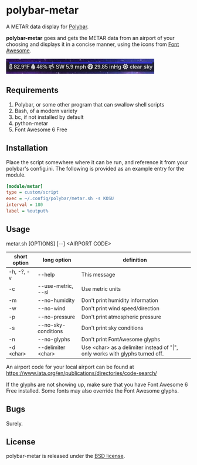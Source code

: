 # polybar-metar

A METAR data display for [Polybar](https://github.com/polybar/polybar).

**polybar-metar** goes and gets the METAR data from an airport of your choosing
and displays it in a concise manner, using the icons from [Font Awesome](https://fontawesome.com/).

![Screenshot](https://raw.githubusercontent.com/cowboyneal/polybar-metar/master/polybar-metar-screenshot.png)

## Requirements

1. Polybar, or some other program that can swallow shell scripts
2. Bash, of a modern variety
3. bc, if not installed by default
4. python-metar
5. Font Awesome 6 Free

## Installation

Place the script somewhere where it can be run, and reference it from your
polybar's config.ini. The following is provided as an example entry for the
module.

```ini
[module/metar]
type = custom/script
exec = ~/.config/polybar/metar.sh -s KOSU
interval = 180
label = %output%
```

## Usage

metar.sh [OPTIONS] [--] &lt;AIRPORT CODE&gt;

| short option    | long option              | definition
| ------------    | ---                      | ---
| -h, -?, -v      | --help                   | This message
| -c              | --use-metric, --si       | Use metric units
| -m              | --no-humidity            | Don't print humidity information
| -w              | --no-wind                | Don't print wind speed/direction
| -p              | --no-pressure            | Don't print atmospheric pressure
| -s              | --no-sky-conditions      | Don't print sky conditions
| -n              | --no-glyphs              | Don't print FontAwesome glyphs
| -d &lt;char&gt; | --delimiter &lt;char&gt; | Use &lt;char&gt; as a delimiter instead of "&#124;", only works with glyphs turned off.

An airport code for your local airport can be found at
https://www.iata.org/en/publications/directories/code-search/

If the glyphs are not showing up, make sure that you have Font Awesome 6 Free
installed. Some fonts may also override the Font Awesome glyphs.

## Bugs

Surely.

## License

polybar-metar is released under the [BSD license](https://opensource.org/licenses/BSD-3-Clause).
